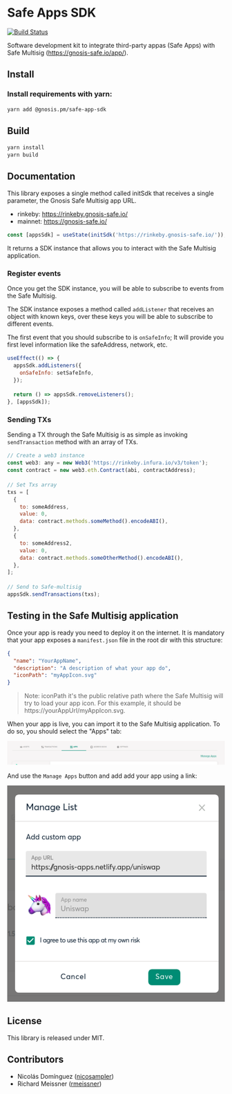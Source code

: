 # Safe Apps SDK


[![Build Status](https://travis-ci.org/gnosis/safe-apps-sdk.svg?branch=master)](https://travis-ci.org/gnosis/pm-contracts)

Software development kit to integrate third-party appas (Safe Apps) with Safe Multisig (https://gnosis-safe.io/app/).

## Install

### Install requirements with yarn:

```bash
yarn add @gnosis.pm/safe-app-sdk
```

## Build

```bash
yarn install
yarn build
```

## Documentation

This library exposes a single method called initSdk that receives a single parameter, the Gnosis Safe Multisig app URL. 

* rinkeby: https://rinkeby.gnosis-safe.io/
* mainnet: https://gnosis-safe.io/

```js
const [appsSdk] = useState(initSdk('https://rinkeby.gnosis-safe.io/'));
```
It returns a SDK instance that allows you to interact with the Safe Multisig application.

### Register events

Once you get the SDK instance, you will be able to subscribe to events from the Safe Multisig.

The SDK instance exposes a method called `addListener` that receives an object with known keys, over these keys you will be able to subscribe to different events.

The first event that you should subscribe to is `onSafeInfo`; It will provide you first level information like the safeAddress, network, etc.

```js
useEffect(() => {
  appsSdk.addListeners({
    onSafeInfo: setSafeInfo,
  });

  return () => appsSdk.removeListeners();
}, [appsSdk]);
```

### Sending TXs
Sending a TX through the Safe Multisig is as simple as invoking `sendTransaction` method with an array of TXs.

```js
// Create a web3 instance
const web3: any = new Web3('https://rinkeby.infura.io/v3/token');
const contract = new web3.eth.Contract(abi, contractAddress);

// Set Txs array
txs = [
  {
    to: someAddress,
    value: 0,
    data: contract.methods.someMethod().encodeABI(),
  },
  {
    to: someAddress2,
    value: 0,
    data: contract.methods.someOtherMethod().encodeABI(),
  },
];

// Send to Safe-multisig
appsSdk.sendTransactions(txs);
```

## Testing in the Safe Multisig application

Once your app is ready you need to deploy it on the internet. It is mandatory that your app exposes a `manifest.json` file in the root dir with this structure:
```json
{  
  "name": "YourAppName",
  "description": "A description of what your app do",
  "iconPath": "myAppIcon.svg"
}
```
> Note: iconPath it's the public relative path where the Safe Multisig will try to load your app icon. For this example, it should be https://yourAppUrl/myAppIcon.svg.


When your app is live, you can import it to the Safe Multisig application. To do so, you should select the "Apps" tab:

![alt text][safeAppsTab]

[safeAppsTab]: https://raw.githubusercontent.com/gnosis/safe-apps-sdk/master/assets/safe-tab-apps.png "Safe Multisig: Apps tab"

And use the `Manage Apps` button and add add your app using a link:
 
![alt text][safeAddApp]

[safeAddApp]: https://raw.githubusercontent.com/gnosis/safe-apps-sdk/master/assets/third-pary-app-modal.png "Safe Multisig: Add Safe App"


## License

This library is released under MIT.

## Contributors

- Nicolás Domínguez ([nicosampler](https://github.com/nicosampler))
- Richard Meissner ([rmeissner](https://github.com/rmeissner))

